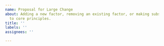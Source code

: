 ```yaml
---
name: Proposal for Large Change
about: Adding a new factor, removing an existing factor, or making substantial alterations
  to core principles.
title: ''
labels: ''
assignees: ''

---
```



